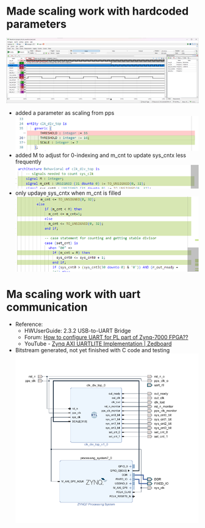 # Made scaling work with hardcoded parameters
![alt text](image-27.png)
- added a parameter as scaling from pps
   ![alt text](image-28.png)
- added M to adjust for 0-indexing and m_cnt to update sys_cntx less frequently
   ![alt text](<Screenshot 2024-07-03 103029.png>)
- only updaye sys_cntx when m_cnt is filled
  ![alt text](image-29.png)

# Ma scaling work with uart communication
- Reference:
  - HWUserGuide: 2.3.2 USB-to-UART Bridge
  - Forum: [How to configure UART for PL part of Zynq-7000 FPGA??](https://support.xilinx.com/s/question/0D52E00006hpe9iSAA/how-to-configure-uart-for-pl-part-of-zynq7000-fpga?language=en_US)
  - YouTube - [Zynq AXI UARTLITE Implementation | Zedboard](https://youtu.be/VLcS4HPiuCs)
- Bitstream generated, not yet finished with C code and testing
   ![alt text](image-30.png)